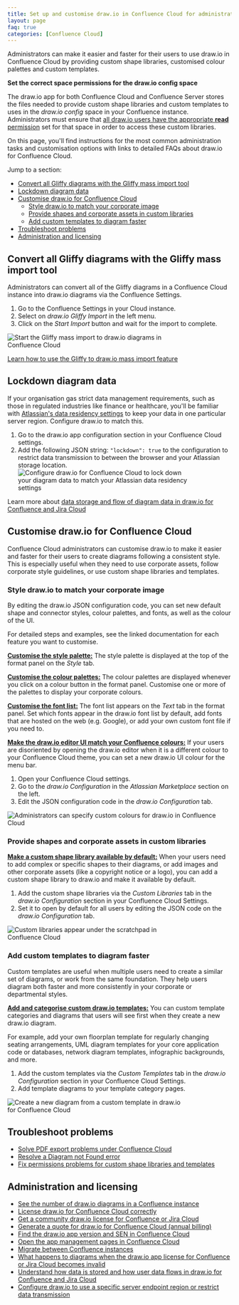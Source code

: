 ```yaml
---
title: Set up and customise draw.io in Confluence Cloud for administrators
layout: page
faq: true
categories: [Confluence Cloud]
---
```


Administrators can make it easier and faster for their users to use draw.io in Confluence Cloud by providing custom shape libraries, customised colour palettes and custom templates. 

**Set the correct space permissions for the draw.io config space**

The draw.io app for both Confluence Cloud and Confluence Server stores the files needed to provide custom shape libraries and custom templates to uses in the _draw.io config_ space in your Confluence instance. Administrators must ensure that [all draw.io users have the appropriate **read** permission](/doc/faq/confluence-drawio-config-space-permissions.html) set for that space in order to access these custom libraries.


On this page, you'll find instructions for the most common administration tasks and customisation options with links to detailed FAQs about draw.io for Confluence Cloud. 

Jump to a section:
- [Convert all Gliffy diagrams with the Gliffy mass import tool](#convert-all-gliffy-diagrams-with-the-gliffy-mass-import-tool)
- [Lockdown diagram data](#lockdown-diagram-data)
- [Customise draw.io for Confluence Cloud](#customise-drawio-for-confluence-cloud)
  - [Style draw.io to match your corporate image](#style-drawio-to-match-your-corporate-image)
  - [Provide shapes and corporate assets in custom libraries](#provide-shapes-and-corporate-assets-in-custom-libraries)
  - [Add custom templates to diagram faster](#add-custom-templates-to-diagram-faster)
- [Troubleshoot problems](#troubleshoot-problems)
- [Administration and licensing](#administration-and-licensing)


## Convert all Gliffy diagrams with the Gliffy mass import tool

Administrators can convert all of the Gliffy diagrams in a Confluence Cloud instance into draw.io diagrams via the Confluence Settings.

1. Go to the Confluence Settings in your Cloud instance.
2. Select on _draw.io Gliffy Import_ in the left menu.
3. Click on the _Start Import_ button and wait for the import to complete.

<img src="/assets/img/blog/confluence-cloud-start-gliffy-import.png" style="width=100%;max-width:400px;height:auto;" alt="Start the Gliffy mass import to draw.io diagrams in Confluence Cloud">

[Learn how to use the Gliffy to draw.io mass import feature](/doc/faq/mass-import-gliffy-confluence-cloud.html)

## Lockdown diagram data

If your organisation gas strict data management requirements, such as those in regulated industries like finance or healthcare, you'll be familiar with [Atlassian's data residency settings](https://confluence.atlassian.com/cloud/manage-data-residency-976763149.html) to keep your data in one particular server region. Configure draw.io to match this.

1. Go to the draw.io app configuration section in your Confluence Cloud settings.
2. Add the following JSON string: ``"lockdown": true`` to the configuration to restrict data transmission to between the browser and your Atlassian storage location.
<br /><img src="/assets/img/blog/drawio-confluence-lockdown-config.png" style="width=100%;max-width:400px;height:auto;" alt="Configure draw.io for Confluence Cloud to lock down your diagram data to match your Atlassian data residency settings">

Learn more about [data storage and flow of diagram data in draw.io for Confluence and Jira Cloud](/doc/faq/data-flow-confluence-jira-cloud.html)

## Customise draw.io for Confluence Cloud

Confluence Cloud administrators can customise draw.io to make it easier and faster for their users to create diagrams following a consistent style. This is especially useful when they need to use corporate assets, follow corporate style guidelines, or use custom shape libraries and templates.

### Style draw.io to match your corporate image

By editing the draw.io JSON configuration code, you can set new default shape and connector styles, colour palettes, and fonts, as well as the colour of the UI.

For detailed steps and examples, see the linked documentation for each feature you want to customise.

[**Customise the style palette:**](/doc/faq/custom-styles-confluence-cloud.html) The style palette is displayed at the top of the format panel on the _Style_ tab.

[**Customise the colour palettes:**](/doc/faq/custom-colours-confluence-cloud.html) The colour palettes are displayed whenever you click on a colour button in the format panel. Customise one or more of the palettes to display your corporate colours.

[**Customise the font list:**](/doc/faq/custom-fonts-confluence-cloud.html) The font list appears on the _Text_ tab in the format panel. Set which fonts appear in the draw.io font list by default, add fonts that are hosted on the web (e.g. Google), or add your own custom font file if you need to.

[**Make the draw.io editor UI match your Confluence colours:**](/doc/faq/custom-ui-confluence-cloud.html) If your users are disoriented by opening the draw.io editor when it is a different colour to your Confluence Cloud theme, you can set a new draw.io UI colour for the menu bar.

1. Open your Confluence Cloud settings.
2. Go to the _draw.io Configuration_ in the _Atlassian Marketplace_ section on the left.
3. Edit the JSON configuration code in the _draw.io Configuration_ tab.

<img src="/assets/img/blog/drawio-configuration-custom-colours.png" style="max-width:100%;height:auto;" alt="Administrators can specify custom colours for draw.io in Confluence Cloud">

### Provide shapes and corporate assets in custom libraries

[**Make a custom shape library available by default:**](/doc/faq/custom-libraries-confluence-cloud.html) When your users need to add complex or specific shapes to their diagrams, or add images and other corporate assets (like a copyright notice or a logo), you can add a custom shape library to draw.io and make it available by default.

1. Add the custom shape libraries via the _Custom Libraries_ tab in the _draw.io Configuration_ section in your Confluence Cloud Settings.
2. Set it to open by default for all users by editing the JSON code on the _draw.io Configuration_ tab.

<img src="/assets/img/blog/custom-library-confluence-cloud.png" style="width=100%;max-width:400px;height:auto;" alt="Custom libraries appear under the scratchpad in Confluence Cloud">

### Add custom templates to diagram faster

Custom templates are useful when multiple users need to create a similar set of diagrams, or work from the same foundation. They help users diagram both faster and more consistently in your corporate or departmental styles.

[**Add and categorise custom draw.io templates:**](/doc/faq/custom-templates-confluence-cloud.html) You can custom template categories and diagrams that users will see first when they create a new draw.io diagram.

For example, add your own floorplan template for regularly changing seating arrangements, UML diagram templates for your core application code or databases, network diagram templates, infographic backgrounds, and more.

1. Add the custom templates via the _Custom Templates_ tab in the _draw.io Configuration_ section in your Confluence Cloud Settings.
2. Add template diagrams to your template category pages.

<img src="/assets/img/blog/new-diagram-custom-template-confluence-cloud.png" style="width=100%;max-width:400px;height:auto;" alt="Create a new diagram from a custom template in draw.io for Confluence Cloud">

## Troubleshoot problems

* [Solve PDF export problems under Confluence Cloud](/doc/faq/pdf-problems-confluence-cloud.html)
* [Resolve a Diagram not Found error](/doc/faq/diagram-not-found-drawio-confluence-cloud.html)
* [Fix permissions problems for custom shape libraries and templates](/doc/faq/confluence-drawio-config-space-permissions.html)

## Administration and licensing

* [See the number of draw.io diagrams in a Confluence instance](/doc/faq/number-of-diagams-in-confluence-instance.html)
* [License draw.io for Confluence Cloud correctly](/doc/faq/license-drawio-confluence-jira-cloud.html)
* [Get a community draw.io license for Confluence or Jira Cloud](/doc/faq/drawio-community-license-cloud.html)
* [Generate a quote for draw.io for Confluence Cloud (annual billing)](https://drawio.atlassian.net/servicedesk/customer/kb/view/4111859773)
* [Find the draw.io app version and SEN in Confluence Cloud](/doc/faq/app-version-confluence-cloud.html)
* [Open the app management pages in Confluence Cloud](/doc/faq/app-management-pages-confluence-jira-cloud.html)
* [Migrate between Confluence instances](/doc/faq/migrate-drawio-confluence.html)
* [What happens to diagrams when the draw.io app license for Confluence or Jira Cloud becomes invalid](/doc/faq/unlicensed-drawio-app-confluence-jira-cloud.html)
* [Understand how data is stored and how user data flows in draw.io for Confluence and Jira Cloud](/doc/faq/data-flow-confluence-jira-cloud.html)
* [Configure draw.io to use a specific server endpoint region or restrict data transmission](/blog/data-governance-lockdown.html)
